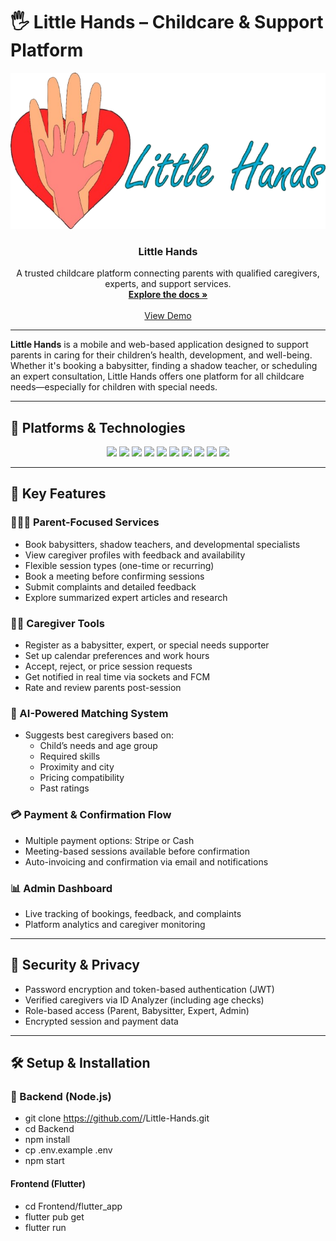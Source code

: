 # 🖐️ Little Hands – Childcare & Support Platform

<div align="center">
  <img src="Frontend/flutter_app/assets/images/littlehandslogo.png" alt="Little Hands Logo" height="250" />
  <h3>Little Hands</h3>
  <p>
    A trusted childcare platform connecting parents with qualified caregivers, experts, and support services.
    <br />
    <a href="https://drive.google.com/file/d/1HdgHVlIvfhqvtjf5WU8bYEOUm3HcusE4/view?usp=sharing"><strong>Explore the docs »</strong></a>
    <br />
    <br />
    <a href="https://drive.google.com/file/d/1swX8PHSV4piy3lnkelU0F_jcxpdGNYqN/view?usp=sharing">View Demo</a>
  </p>
</div>

---

**Little Hands** is a mobile and web-based application designed to support parents in caring for their children’s health, development, and well-being. Whether it's booking a babysitter, finding a shadow teacher, or scheduling an expert consultation, Little Hands offers one platform for all childcare needs—especially for children with special needs.

---

## 📱 Platforms & Technologies

<div align="center">

  <img src="https://img.shields.io/badge/Flutter-02569B?style=for-the-badge&logo=flutter&logoColor=white" />
  <img src="https://img.shields.io/badge/Dart-0175C2?style=for-the-badge&logo=dart&logoColor=white" />
  <img src="https://img.shields.io/badge/Node.js-339933?style=for-the-badge&logo=nodedotjs&logoColor=white" />
  <img src="https://img.shields.io/badge/MongoDB-47A248?style=for-the-badge&logo=mongodb&logoColor=white" />
  <img src="https://img.shields.io/badge/Firebase-FFCA28?style=for-the-badge&logo=firebase&logoColor=black" />
  <img src="https://img.shields.io/badge/Socket.IO-010101?style=for-the-badge&logo=socketdotio&logoColor=white" />
  <img src="https://img.shields.io/badge/Stripe-008CDD?style=for-the-badge&logo=stripe&logoColor=white" />
  <img src="https://img.shields.io/badge/AWS-232F3E?style=for-the-badge&logo=amazon-aws&logoColor=white" />
  <img src="https://img.shields.io/badge/Postman-FF6C37?style=for-the-badge&logo=postman&logoColor=white" />
  <img src="https://img.shields.io/badge/Gemini%20API-4285F4?style=for-the-badge&logo=google&logoColor=white" />

</div>


---

## 🎯 Key Features

### 👨‍👩‍👧 Parent-Focused Services
- Book babysitters, shadow teachers, and developmental specialists
- View caregiver profiles with feedback and availability
- Flexible session types (one-time or recurring)
- Book a meeting before confirming sessions
- Submit complaints and detailed feedback
- Explore summarized expert articles and research

### 🧑‍⚕️ Caregiver Tools
- Register as a babysitter, expert, or special needs supporter
- Set up calendar preferences and work hours
- Accept, reject, or price session requests
- Get notified in real time via sockets and FCM
- Rate and review parents post-session

### 🧠 AI-Powered Matching System
- Suggests best caregivers based on:
  - Child’s needs and age group
  - Required skills
  - Proximity and city
  - Pricing compatibility
  - Past ratings

### 💳 Payment & Confirmation Flow
- Multiple payment options: Stripe or Cash
- Meeting-based sessions available before confirmation
- Auto-invoicing and confirmation via email and notifications

### 📊 Admin Dashboard
- Live tracking of bookings, feedback, and complaints
- Platform analytics and caregiver monitoring

---

## 🔐 Security & Privacy

- Password encryption and token-based authentication (JWT)
- Verified caregivers via ID Analyzer (including age checks)
- Role-based access (Parent, Babysitter, Expert, Admin)
- Encrypted session and payment data

---

## 🛠️ Setup & Installation

### 🔧 Backend (Node.js)


- git clone https://github.com/<your-repo>/Little-Hands.git
- cd Backend
- npm install
- cp .env.example .env
- npm start

#### Frontend (Flutter)
- cd Frontend/flutter_app
- flutter pub get
- flutter run

